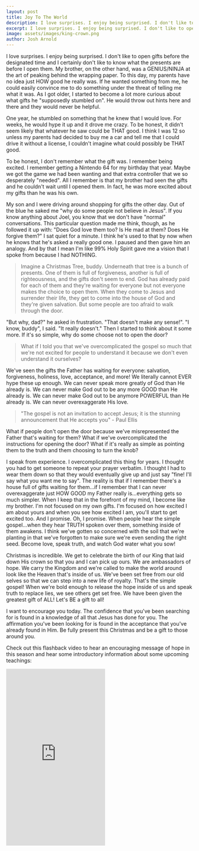 ```yaml
---
layout: post
title: Joy To The World
description: I love surprises. I enjoy being surprised. I don't like to open gifts before the designated time and I certainly don't like to know what the presents are before I open them. My brother, on the other hand, was a GENIUS/NINJA at the art of peaking behind the wrapping paper. To this day, my parents have no idea just HOW good he really was. If he wanted something from me, he could easily convince me to do something under the threat of telling me what it was. As I got older, I started to become a lot more curious about what gifts he "supposedly stumbled on". He would throw out hints here and there and they would never be helpful. 
excerpt: I love surprises. I enjoy being surprised. I don't like to open gifts before the designated time and I certainly don't like to know what the presents are before I open them. My brother, on the other hand, was a GENIUS/NINJA at the art of peaking behind the wrapping paper.
image: assets/images/king-crown.png
author: Josh Arnold
---
```


I love surprises. I enjoy being surprised. I don't like to open gifts before the designated time and I certainly don't like to know what the presents are before I open them. My brother, on the other hand, was a GENIUS/NINJA at the art of peaking behind the wrapping paper. To this day, my parents have no idea just HOW good he really was. If he wanted something from me, he could easily convince me to do something under the threat of telling me what it was. As I got older, I started to become a lot more curious about what gifts he "supposedly stumbled on". He would throw out hints here and there and they would never be helpful. 

One year, he stumbled on something that he knew that I would love. For weeks, he would hype it up and it drove me crazy. To be honest, it didn't seem likely that whatever he saw could be THAT good. I think I was 12 so unless my parents had decided to buy me a car and tell me that I could drive it without a license, I couldn't imagine what could possibly be THAT good. 

To be honest, I don't remember what the gift was. I remember being excited. I remember getting a Nintendo 64 for my birthday that year. Maybe we got the game we had been wanting and that extra controller that we so desperately "needed". All I remember is that my brother had seen the gifts and he couldn't wait until I opened them. In fact, he was more excited about my gifts than he was his own.

My son and I were driving around shopping for gifts the other day. Out of the blue he saked me "why do some people not believe in Jesus". If you know anything about Joel, you know that we don't have "normal" conversations. This particular question made me think, though, as he followed it up with: "Does God love them too? Is He mad at them? Does He forgive them?" I sat quiet for a minute. I think he's used to that by now when he knows that he's asked a really good one. I paused and then gave him an analogy. And by that I mean I'm like 99% Holy Spirit gave me a vision that I spoke from because I had NOTHING.

<blockquote>Imagine a Christmas Tree, buddy. Underneath that tree is a bunch of presents. One of them is full of forgiveness, another is full of righteousness, and the gifts don't seem to end. God has already paid for each of them and they're waiting for everyone but not everyone makes the choice to open them. When they come to Jesus and surrender their life, they get to come into the house of God and they're given salvation. But some people are too afraid to walk through the door. </blockquote>

"But why, dad?" he asked in frustration. "That doesn't make any sense!". "I know, buddy", I said. "It really doesn't." Then I started to think about it some more. If it's so simple, why do some choose not to open the door?

<blockquote>What if I told you that we've overcomplicated the gospel so much that we're not excited for people to understand it because we don't even understand it ourselves?</blockquote>

We've seen the gifts the Father has waiting for everyone: salvation, forgiveness, holiness, love, acceptance, and more! We literally cannot EVER hype these up enough. We can never speak more greatly of God than He already is. We can never make God out to be any more GOOD than He already is. We can never make God out to be anymore POWERFUL than He already is. We can never overexaggerate His love.

<blockquote>"The gospel is not an invitation to accept Jesus; it is the stunning announcement that He accepts you" - Paul Ellis</blockquote>

What if people don't open the door because we've misrepresented the Father that's waiting for them? What if we've overcomplicated the instructions for opening the door? What if it's really as simple as pointing them to the truth and them choosing to turn the knob?

I speak from experience. I overcomplicated this thing for years. I thought you had to get someone to repeat your prayer verbatim. I thought I had to wear them down so that they would eventually give up and just say "fine! I'll say what you want me to say". The reality is that if I remember there's a house full of gifts waiting for them...if I remember that I can never overexaggerate just HOW GOOD my Father really is...everything gets so much simpler. When I keep that in the forefront of my mind, I become like my brother. I'm not focused on my own gifts. I'm focused on how excited I am about yours and when you see how excited I am, you'll start to get excited too. And I promise. Oh, I promise. When people hear the simple gospel...when they hear TRUTH spoken over them, something inside of them awakens. I think we've gotten so concerned with the soil that we're planting in that we've forgotten to make sure we're even sending the right seed. Become love, speak truth, and watch God water what you sow!

Christmas is incredible. We get to celebrate the birth of our King that laid down His crown so that you and I can pick up ours. We are ambassadors of hope. We carry the Kingdom and we're called to make the world around look like the Heaven that's inside of us. We've been set free from our old selves so that we can step into a new life of royalty. That's the simple gospel! When we're bold enough to release the hope inside of us and speak truth to replace lies, we see others get set free. We have been given the greatest gift of ALL! Let's BE a gift to all!

I want to encourage you today. The confidence that you've been searching for is found in a knowledge of all that Jesus has done for you. The affirmation you've been looking for is found in the acceptance that you've already found in Him. Be fully present this Christmas and be a gift to those around you.

Check out this flashback video to hear an encouraging message of hope in this season and hear some introductory information about some upcoming teachings:

<iframe src="https://www.facebook.com/plugins/video.php?href=https%3A%2F%2Fwww.facebook.com%2Fjmarnold%2Fvideos%2F529842625890%2F&show_text=0&width=267" width="267" height="476" style="border:none;overflow:hidden" scrolling="no" frameborder="0" allowTransparency="true" allowFullScreen="true"></iframe>
